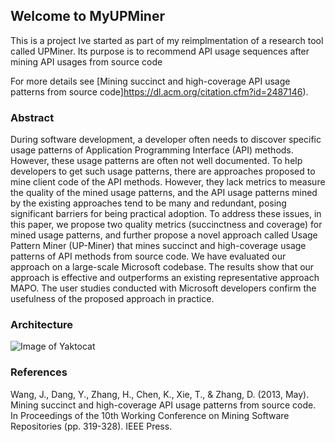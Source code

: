 ## Welcome to MyUPMiner
This is a project Ive started as part of my reimplmentation of a research tool called UPMiner. Its purpose is to recommend API usage sequences after mining API usages from source code


For more details see [Mining succinct and high-coverage API usage patterns from source code]https://dl.acm.org/citation.cfm?id=2487146).

### Abstract

During software development, a developer often needs to discover specific usage patterns of Application Programming Interface (API) methods. However, these usage patterns are often not well documented. To help developers to get such usage patterns, there are approaches proposed to mine client code of the API methods. However, they lack metrics to measure the quality of the mined usage patterns, and the API usage patterns mined by the existing approaches tend to be many and redundant, posing significant barriers for being practical adoption. To address these issues, in this paper, we propose two quality metrics (succinctness and coverage) for mined usage patterns, and further propose a novel approach called Usage Pattern Miner (UP-Miner) that mines succinct and high-coverage usage patterns of API methods from source code. We have evaluated our approach on a large-scale Microsoft codebase. The results show that our approach is effective and outperforms an existing representative approach MAPO. The user studies conducted with Microsoft developers confirm the usefulness of the proposed approach in practice.

### Architecture
![Image of Yaktocat](https://shamsa-abid.github.com/MyUPminer/Archietcture.png)



### References

Wang, J., Dang, Y., Zhang, H., Chen, K., Xie, T., & Zhang, D. (2013, May). Mining succinct and high-coverage API usage patterns from source code. In Proceedings of the 10th Working Conference on Mining Software Repositories (pp. 319-328). IEEE Press.
